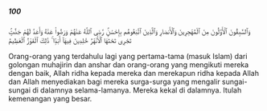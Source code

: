##### 100

<span class="ayah">وَٱلسَّٰبِقُونَ ٱلْأَوَّلُونَ مِنَ ٱلْمُهَٰجِرِينَ وَٱلْأَنصَارِ وَٱلَّذِينَ ٱتَّبَعُوهُم بِإِحْسَٰنٍۢ رَّضِىَ ٱللَّهُ عَنْهُمْ وَرَضُوا۟ عَنْهُ وَأَعَدَّ لَهُمْ جَنَّٰتٍۢ تَجْرِى تَحْتَهَا ٱلْأَنْهَٰرُ خَٰلِدِينَ فِيهَآ أَبَدًۭا ۚ ذَٰلِكَ ٱلْفَوْزُ ٱلْعَظِيمُ</span>

<span class="ayah_translation">Orang-orang yang terdahulu lagi yang pertama-tama (masuk Islam) dari golongan muhajirin dan anshar dan orang-orang yang mengikuti mereka dengan baik, Allah ridha kepada mereka dan merekapun ridha kepada Allah dan Allah menyediakan bagi mereka surga-surga yang mengalir sungai-sungai di dalamnya selama-lamanya. Mereka kekal di dalamnya. Itulah kemenangan yang besar.</span>
